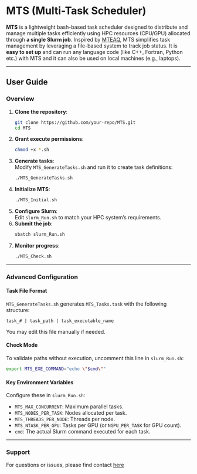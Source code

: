 # **MTS (Multi-Task Scheduler)**  

**MTS** is a lightweight bash-based task scheduler designed to distribute and manage multiple tasks efficiently using HPC resources (CPU/GPU) allocated through **a single Slurm job**. Inspired by [MTEAQ](https://github.com/evanberkowitz/metaq), MTS simplifies task management by leveraging a file-based system to track job status. It is **easy to set up** and can run any language code (like C++, Fortran, Python etc.) with MTS and it can also be used on local machines (e.g., laptops).  

---

## **User Guide**  

### **Overview**  
1. **Clone the repository**:  
   ```bash
   git clone https://github.com/your-repo/MTS.git
   cd MTS
   ```  
2. **Grant execute permissions**:  
   ```bash
   chmod +x *.sh
   ```  
3. **Generate tasks**:  
   Modify `MTS_GenerateTasks.sh` and run it to create task definitions:  
   ```bash
   ./MTS_GenerateTasks.sh
   ```  
4. **Initialize MTS**:  
   ```bash
   ./MTS_Initial.sh
   ```  
5. **Configure Slurm**:  
   Edit `slurm_Run.sh` to match your HPC system’s requirements.  
6. **Submit the job**:  
   ```bash
   sbatch slurm_Run.sh
   ```  
7. **Monitor progress**:  
   ```bash
   ./MTS_Check.sh
   ```  

---

### **Advanced Configuration**  

#### **Task File Format**  
`MTS_GenerateTasks.sh` generates `MTS_Tasks.task` with the following structure:  
```plaintext
task_# | task_path | task_executable_name
```  
You may edit this file manually if needed.  

#### **Check Mode**  
To validate paths without execution, uncomment this line in `slurm_Run.sh`:  
```bash
export MTS_EXE_COMMAND="echo \"$cmd\""
```  

#### **Key Environment Variables**  
Configure these in `slurm_Run.sh`:  
- `MTS_MAX_CONCURRENT`: Maximum parallel tasks.  
- `MTS_NODES_PER_TASK`: Nodes allocated per task.  
- `MTS_THREADS_PER_NODE`: Threads per node.  
- `MTS_NTASK_PER_GPU`: Tasks per GPU (or `NGPU_PER_TASK` for GPU count).  
- `cmd`: The actual Slurm command executed for each task.  

---

### **Support**  
For questions or issues, please find contact [here](https://yuanzhuo.github.io/)  
